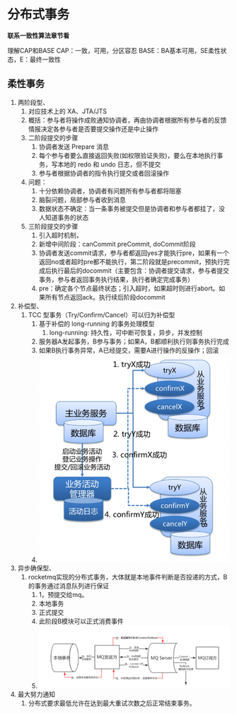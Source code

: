 # 分布式事务
**联系一致性算法章节看**

理解CAP和BASE
CAP：一致，可用，分区容忍
BASE：BA基本可用，SE柔性状态，E：最终一致性


## 柔性事务
1. 两阶段型、
   1. 对应技术上的 XA、JTA/JTS
   2. 概括：参与者将操作成败通知协调者，再由协调者根据所有参与者的反馈情报决定各参与者是否要提交操作还是中止操作
   3. 二阶段提交的步骤
      1. 协调者发送 Prepare 消息
      2. 每个参与者要么直接返回失败(如权限验证失败)，要么在本地执行事务，写本地的 redo 和 undo 日志，但不提交
      3. 参与者根据协调者的指令执行提交或者回滚操作
   4. 问题：
      1. 十分依赖协调者，协调者有问题所有参与者都将阻塞
      2. 脑裂问题，局部参与者收到消息
      3. 数据状态不确定：当一条事务被提交但是协调者和参与者都挂了，没人知道事务的状态
   5. 三阶段提交的步骤
      1. 引入超时机制，
      2. 新增中间阶段：canCommit preCommit, doCommit阶段
      3. 协调者发送commit请求，参与者都返回yes才能执行pre，如果有一个返回no或者超时pre都不能执行，第二阶段就是precommit，预执行完成后执行最后的docommit（主要包含：协调者提交请求，参与者提交事务，参与者返回事务执行结果，执行者确定完成事务）
      4. pre：确定各个节点最终状态；引入超时，如果超时则进行abort。如果所有节点返回ack。执行续后阶段docommit
2. 补偿型、
   1. TCC 型事务（Try/Confirm/Cancel）可以归为补偿型
      1. 基于补偿的 long-running 的事务处理模型
         1. long-running: 持久性，可中断可恢复，异步，并发控制
      2. 服务器A发起事务，B参与事务；如果A，B都顺利执行则事务执行完成
      3. 如果B执行事务异常，A已经提交，需要A进行操作的反操作；回滚
      4. ![](/技术学习流程/pic/2023-07-06-09-47-56.png)
3. 异步确保型、
   1. rocketmq实现的分布式事务，大体就是本地事件判断是否投递的方式，B的事务通过消息队列进行保证
      1. 1，预提交给mq。
      2. 本地事务
      3. 正式提交
      4. 此阶段B模块可以正式消费事件
      5. ![](/技术学习流程/pic/2023-07-06-09-51-27.png)
4. 最大努力通知
   1. 分布式要求最低允许在达到最大重试次数之后正常结束事务。


